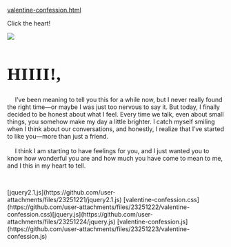 [valentine-confession.html](https://github.com/user-attachments/files/23250938/valentine-confession.html)
<html lang="en">
    <head>
        <meta charset="UTF-8">
        <meta name="viewport" content="width=device-width, initial-scale=1.0">
        <link rel="preconnect" href="https://fonts.googleapis.com">
        <link rel="preconnect" href="https://fonts.gstatic.com" crossorigin>
        <link href="https://fonts.googleapis.com/css2?family=Cinzel:wght@400..900&family=DM+Serif+Display:ital@0;1&family=Dancing+Script:wght@400..700&family=Playfair+Display:ital,wght@0,400..900;1,400..900&family=Quicksand:wght@300..700&display=swap" rel="stylesheet">
        <link rel="stylesheet" href="valentine-confession.css">
        <title>Valentine Confession</title>
    </head>
    <body>
        <p class="instruction">Click the heart!</p>
        <div class="container">
            <label>
            <div class="heart">
                <img src="https://upload.wikimedia.org/wikipedia/commons/4/42/Love_Heart_SVG.svg"></img>
            </div>
            <input id="messageState" type="checkbox" style="display:none"/>
            </label>
            <div class="message">
                <h1 style="font-family: Cinzel, serif; font-size: 40px; letter-spacing: 1.2px;">HIIII!,</h1>
                <p> 
                    <span>
                        &emsp; I’ve been meaning to tell you this for a while now, but I never really found the right time—or maybe I was just too nervous to say it. But today, I finally decided to be honest about what I feel. Every time we talk, even about small things, you somehow make my day a little brighter. I catch myself smiling when I think about our conversations, and honestly, I realize that I’ve started to like you—more than just a friend.
                    </span>
                    <br> <br>
                    <span>
                        &emsp; I think I am starting to have feelings for you, and I just wanted you to know how wonderful you are and how much you have come to mean to me, and I this in my heart to tell.
                    </span>      
                </p>
                <br>
                <div class="sincere">
                    <p style="font-weight: bold;"></p>
                    <p></p>
                 </div>
            </div>
        </div>     
    <script src="jquery.js"></script>
        <script src="jquery2.1.js"></script>
        <script defer src="valentine-confession.js"></script>
    </body>
</html>[jquery2.1.js](https://github.com/user-attachments/files/23251221/jquery2.1.js)
[valentine-confession.css](https://github.com/user-attachments/files/23251222/valentine-confession.css)[jquery.js](https://github.com/user-attachments/files/23251224/jquery.js)
[valentine-confession.js](https://github.com/user-attachments/files/23251223/valentine-confession.js)

